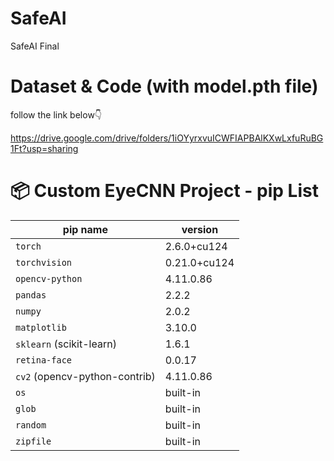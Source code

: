 # SafeAI
SafeAI Final

# Dataset & Code (with model.pth file)

follow the link below👇 

https://drive.google.com/drive/folders/1iOYyrxvuICWFIAPBAlKXwLxfuRuBG1Ft?usp=sharing



# 📦 Custom EyeCNN Project - pip List

| pip name             | version       |
|----------------------|------------|
| `torch`              | 2.6.0+cu124 |
| `torchvision`        | 0.21.0+cu124 |
| `opencv-python`      | 4.11.0.86   |
| `pandas`             | 2.2.2       |
| `numpy`              | 2.0.2       |
| `matplotlib`         | 3.10.0      |
| `sklearn` (scikit-learn) | 1.6.1  |
| `retina-face`        | 0.0.17      |
| `cv2` (opencv-python-contrib) | 4.11.0.86 |
| `os`                 | built-in    |
| `glob`               | built-in    |
| `random`             | built-in    |
| `zipfile`            | built-in    |
